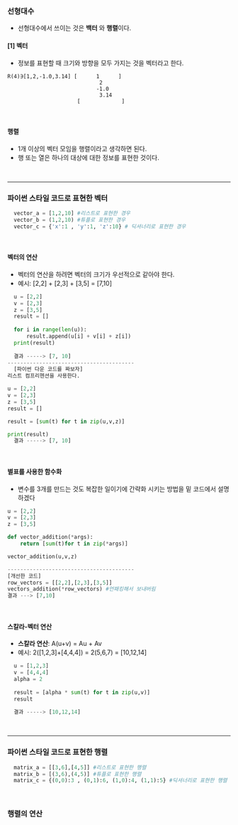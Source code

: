 ### 선형대수
- 선형대수에서 쓰이는 것은 **백터** 와 **행렬**이다.   

#### [1] 벡터
- 정보를 표현할 때 크기와 방향을 모두 가지는 것을 벡터라고 한다.  
```
R(4)∋[1,2,-1.0,3.14] [      1      ]
                             2
                            -1.0
                             3.14
                      [             ]                  
 ```
<br>

#### 행렬
- 1개 이상의 벡터 모임을 행렬이라고 생각하면 된다.  
- 행 또는 열은 하나의 대상에 대한 정보를 표현한 것이다.  
<br>
<hr>

### 파이썬 스타일 코드로 표현한 벡터
```python
  vector_a = [1,2,10] #리스트로 표현한 경우
  vector_b = (1,2,10) #튜플로 표현한 경우
  vector_c = {'x':1 , 'y':1, 'z':10} # 딕셔너리로 표현한 경우
```
<br>

#### 벡터의 연산
- 벡터의 연산을 하려면 벡터의 크기가 우선적으로 같아야 한다.
- 예시: [2,2] + [2,3] + [3,5] = [7,10]  
```python
  u = [2,2]
  v = [2,3]
  z = [3,5]
  result = []
  
  for i in range(len(u)):
      result.append(u[i] + v[i] + z[i])
  print(result)
  
  결과 -----> [7, 10]
----------------------------------------
  [파이썬 다운 코드를 짜보자]
리스트 컴프리헨션을 사용한다.

u = [2,2]
v = [2,3]
z = [3,5]
result = []

result = [sum(t) for t in zip(u,v,z)]

print(result)
  결과 -----> [7, 10]
```
<br>

#### 별표를 사용한 함수화
- 변수를 3개를 만드는 것도 복잡한 일이기에 간략화 시키는 방법을 밑 코드에서 설명하겠다
```python
u = [2,2]
v = [2,3]
z = [3,5]

def vector_addition(*args):
    return [sum(t)for t in zip(*args)]

vector_addition(u,v,z)

----------------------------------------
[개선한 코드]
row_vectors = [[2,2],[2,3],[3,5]] 
vectors_addition(*row_vectors) #언패킹해서 보내버림
결과 ---> [7,10]

```
<br>

#### 스칼라-벡터 연산
- **스칼라 연산**: A(u+v) = Au + Av  
- 예시: 2([1,2,3]+[4,4,4]) = 2(5,6,7) = [10,12,14]  
```python
  u = [1,2,3]
  v = [4,4,4] 
  alpha = 2
  
  result = [alpha * sum(t) for t in zip(u,v)]
  result
  
  결과 -----> [10,12,14]
```
<br>
<hr>

### 파이썬 스타일 코드로 표현한 행렬
```python
  matrix_a = [[3,6],[4,5]] #리스트로 표현한 행렬
  matrix_b = [(3,6),(4,5)] #튜플로 표현한 행렬
  matrix_c = {(0,0):3 , (0,1):6, (1,0):4, (1,1):5} #딕셔너리로 표현한 행렬
```
<br>

### 행렬의 연산



















